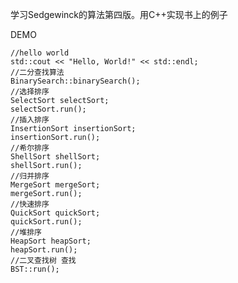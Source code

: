 学习Sedgewinck的算法第四版。用C++实现书上的例子

DEMO

    //hello world
    std::cout << "Hello, World!" << std::endl;
    //二分查找算法
    BinarySearch::binarySearch();
    //选择排序
    SelectSort selectSort;
    selectSort.run();
    //插入排序
    InsertionSort insertionSort;
    insertionSort.run();
    //希尔排序
    ShellSort shellSort;
    shellSort.run();
    //归并排序
    MergeSort mergeSort;
    mergeSort.run();
    //快速排序
    QuickSort quickSort;
    quickSort.run();
    //堆排序
    HeapSort heapSort;
    heapSort.run();
    //二叉查找树 查找
    BST::run();

